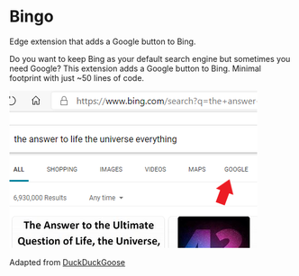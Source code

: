 # Bingo
Edge extension that adds a Google button to Bing.

Do you want to keep Bing as your default search engine but sometimes you need Google? This extension adds a Google button to Bing. 
Minimal footprint with just ~50 lines of code.

![](https://raw.githubusercontent.com/baturayp/Bingo/master/Annotation%202020-05-24%20235222.png)

Adapted from [DuckDuckGoose](https://github.com/ajbdev/DuckDuckGoose)
